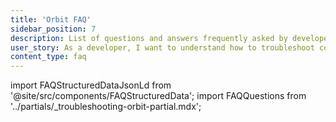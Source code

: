 ```yaml
---
title: 'Orbit FAQ'
sidebar_position: 7
description: List of questions and answers frequently asked by developers launching and working on Orbit chains
user_story: As a developer, I want to understand how to troubleshoot common issues when building and launching Orbit chains.
content_type: faq
---
```


import FAQStructuredDataJsonLd from '@site/src/components/FAQStructuredData';
import FAQQuestions from '../partials/_troubleshooting-orbit-partial.mdx';

<FAQStructuredDataJsonLd faqsId="building-orbit" />
<FAQQuestions />

<!-- todo: rename this slug 'faq' instead of 'troubleshooting'; redirect -->
